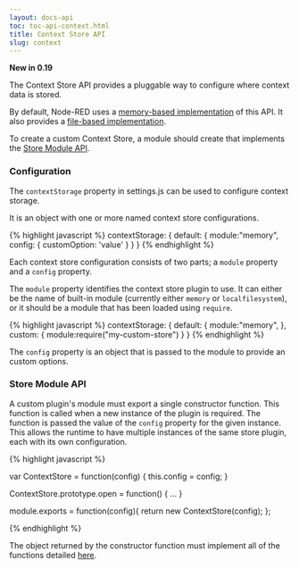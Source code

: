 ```yaml
---
layout: docs-api
toc: toc-api-context.html
title: Context Store API
slug: context
---
```


**New in 0.19**

The Context Store API provides a pluggable way to configure where context data is
stored.

By default, Node-RED uses a [memory-based implementation](store/memory) of this API. It also provides
a [file-based implementation](store/localfilesystem).

To create a custom Context Store, a module should create that implements the [Store Module API](#store-module-api).

### Configuration

The `contextStorage` property in settings.js can be used to configure context storage.

It is an object with one or more named context store configurations.

{% highlight javascript %}
contextStorage: {
   default: {
       module:"memory",
       config: {
           customOption: 'value'
       }
   }
}
{% endhighlight %}

Each context store configuration consists of two parts; a `module` property and a `config`
property.

The `module` property identifies the context store plugin to use. It can either be
the name of built-in module (currently either `memory` or `localfilesystem`), or it should be
a module that has been loaded using `require`.

{% highlight javascript %}
contextStorage: {
   default: {
       module:"memory",
   },
   custom: {
       module:require("my-custom-store")
   }
}
{% endhighlight %}

The `config` property is an object that is passed to the module to provide an
custom options.

### Store Module API

A custom plugin's module must export a single constructor function. This function is called when a
new instance of the plugin is required. The function is passed the value of the `config`
property for the given instance. This allows the runtime to have multiple instances
of the same store plugin, each with its own configuration.

{% highlight javascript %}

var ContextStore = function(config) {
    this.config = config;
}

ContextStore.prototype.open = function() { ... }


module.exports = function(config){
    return new ContextStore(config);
};

{% endhighlight %}


The object returned by the constructor function must implement all of the functions
detailed [here](methods/).
